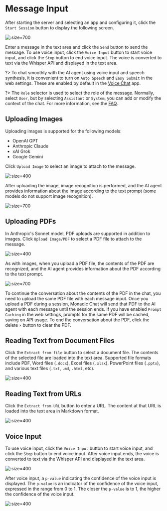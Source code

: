 # Message Input

After starting the server and selecting an app and configuring it, click the `Start Session` button to display the following screen.

![](./assets/images/monadic-chat-message-input.png ':size=700')

Enter a message in the text area and click the `Send` button to send the message. To use voice input, click the `Voice Input` button to start voice input, and click the `Stop` button to end voice input. The voice is converted to text via the Whisper API and displayed in the text area.

?> To chat smoothly with the AI agent using voice input and speech synthesis, it is convenient to turn on `Auto Speech` and `Easy Submit` in the web settings. These are enabled by default in the [Voice Chat](./basic-apps?id=voice-chat) app.

?> The `Role` selector is used to select the role of the message. Normally, select `User`, but by selecting `Assistant` or `System`, you can add or modify the context of the chat. For more information, see the [FAQ](./faq-user-interface).

## Uploading Images

Uploading images is supported for the following models:

- OpenAI GPT
- Anthropic Claude
- xAI Grok
- Google Gemini

Click `Upload Image` to select an image to attach to the message.

![](./assets/images/monadi-chat-image-attachment.png ':size=400')

After uploading the image, image recognition is performed, and the AI agent provides information about the image according to the text prompt (some models do not support image recognition).

![](./assets/images/monadic-chat-message-with-pics.png ':size=700')

## Uploading PDFs

In Anthropic's Sonnet model, PDF uploads are supported in addition to images. Click `Upload Image/PDF` to select a PDF file to attach to the message.

![](./assets/images/monadi-chat-pdf-attachment.png ':size=400')

As with images, when you upload a PDF file, the contents of the PDF are recognized, and the AI agent provides information about the PDF according to the text prompt.

![](./assets/images/monadic-chat-chat-about-pdf.png ':size=700')

To continue the conversation about the contents of the PDF in the chat, you need to upload the same PDF file with each message input. Once you upload a PDF during a session, Monadic Chat will send that PDF to the AI agent with each message until the session ends. If you have enabled `Prompt Caching` in the web settings, prompts for the same PDF will be cached, saving on API usage. To end the conversation about the PDF, click the delete `×` button to clear the PDF.

## Reading Text from Document Files

Click the `Extract from file` button to select a document file. The contents of the selected file are loaded into the text area. Supported file formats include PDF, Word files (`.docx`), Excel files (`.xlsx`), PowerPoint files (`.pptx`), and various text files (`.txt`, `.md`, `.html`, etc).

![](./assets/images/monadic-chat-extract-from-file.png ':size=400')

## Reading Text from URLs

Click the `Extract from URL` button to enter a URL. The content at that URL is loaded into the text area in Markdown format.

![](./assets/images/monadic-chat-extract-from-url.png ':size=400')

## Voice Input

To use voice input, click the `Voice Input` button to start voice input, and click the `Stop` button to end voice input. After voice input ends, the voice is converted to text via the Whisper API and displayed in the text area.

![](./assets/images/voice-input-stop.png ':size=400')

After voice input, a `p-value` indicating the confidence of the voice input is displayed. The `p-value` is an indicator of the confidence of the voice input, expressed in the range from 0 to 1. The closer the `p-value` is to 1, the higher the confidence of the voice input.

![](./assets/images/voice-p-value.png ':size=400')

